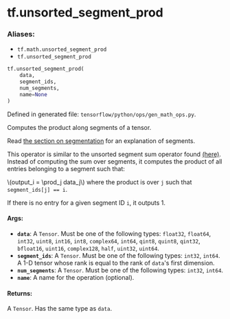 <div itemscope itemtype="http://developers.google.com/ReferenceObject">
<meta itemprop="name" content="tf.unsorted_segment_prod" />
</div>

# tf.unsorted_segment_prod

### Aliases:

* `tf.math.unsorted_segment_prod`
* `tf.unsorted_segment_prod`

``` python
tf.unsorted_segment_prod(
    data,
    segment_ids,
    num_segments,
    name=None
)
```



Defined in generated file: `tensorflow/python/ops/gen_math_ops.py`.

Computes the product along segments of a tensor.

Read <a href="../../../api_guides/python/math_ops.md#segmentation">the section on segmentation</a> for an explanation of
segments.

This operator is similar to the unsorted segment sum operator found
[(here)](../../../api_docs/python/math_ops.md#UnsortedSegmentSum).
Instead of computing the sum over segments, it computes the product of all
entries belonging to a segment such that:

\\(output_i = \prod_j data_j\\) where the product is over `j` such
that `segment_ids[j] == i`.

If there is no entry for a given segment ID `i`, it outputs 1.

#### Args:

* <b>`data`</b>: A `Tensor`. Must be one of the following types: `float32`, `float64`, `int32`, `uint8`, `int16`, `int8`, `complex64`, `int64`, `qint8`, `quint8`, `qint32`, `bfloat16`, `uint16`, `complex128`, `half`, `uint32`, `uint64`.
* <b>`segment_ids`</b>: A `Tensor`. Must be one of the following types: `int32`, `int64`.
    A 1-D tensor whose rank is equal to the rank of `data`'s
    first dimension.
* <b>`num_segments`</b>: A `Tensor`. Must be one of the following types: `int32`, `int64`.
* <b>`name`</b>: A name for the operation (optional).


#### Returns:

A `Tensor`. Has the same type as `data`.